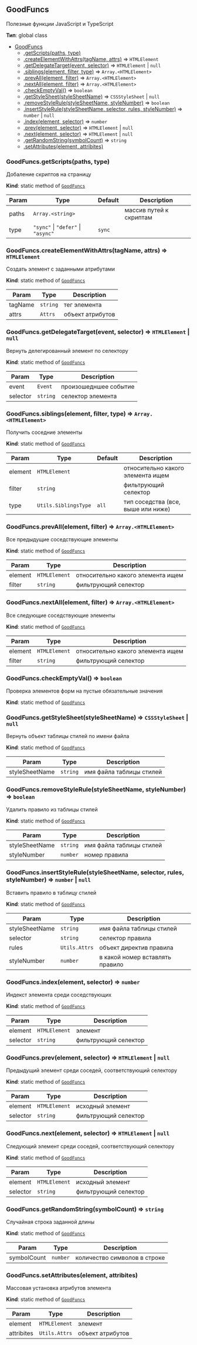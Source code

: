 ## GoodFuncs

Полезные функции JavaScript и TypeScript

**Тип**: global class  

* [GoodFuncs](#GoodFuncs)
    * [.getScripts(paths, type)](#GoodFuncs.getScripts)
    * [.createElementWithAttrs(tagName, attrs)](#GoodFuncs.createElementWithAttrs) ⇒ <code>HTMLElement</code>
    * [.getDelegateTarget(event, selector)](#GoodFuncs.getDelegateTarget) ⇒ <code>HTMLElement</code> \| <code>null</code>
    * [.siblings(element, filter, type)](#GoodFuncs.siblings) ⇒ <code>Array.&lt;HTMLElement&gt;</code>
    * [.prevAll(element, filter)](#GoodFuncs.prevAll) ⇒ <code>Array.&lt;HTMLElement&gt;</code>
    * [.nextAll(element, filter)](#GoodFuncs.nextAll) ⇒ <code>Array.&lt;HTMLElement&gt;</code>
    * [.checkEmptyVal()](#GoodFuncs.checkEmptyVal) ⇒ <code>boolean</code>
    * [.getStyleSheet(styleSheetName)](#GoodFuncs.getStyleSheet) ⇒ <code>CSSStyleSheet</code> \| <code>null</code>
    * [.removeStyleRule(styleSheetName, styleNumber)](#GoodFuncs.removeStyleRule) ⇒ <code>boolean</code>
    * [.insertStyleRule(styleSheetName, selector, rules, styleNumber)](#GoodFuncs.insertStyleRule) ⇒ <code>number</code> \| <code>null</code>
    * [.index(element, selector)](#GoodFuncs.index) ⇒ <code>number</code>
    * [.prev(element, selector)](#GoodFuncs.prev) ⇒ <code>HTMLElement</code> \| <code>null</code>
    * [.next(element, selector)](#GoodFuncs.next) ⇒ <code>HTMLElement</code> \| <code>null</code>
    * [.getRandomString(symbolCount)](#GoodFuncs.getRandomString) ⇒ <code>string</code>
    * [.setAttributes(element, attribites)](#GoodFuncs.setAttributes)

<a name="GoodFuncs.getScripts"></a>

### GoodFuncs.getScripts(paths, type)
Добаление скриптов на страницу

**Kind**: static method of [<code>GoodFuncs</code>](#GoodFuncs)  

| Param | Type | Default | Description |
| --- | --- | --- | --- |
| paths | <code>Array.&lt;string&gt;</code> |  | массив путей к скриптам |
| type | <code>&quot;sync&quot;</code> \| <code>&quot;defer&quot;</code> \| <code>&quot;async&quot;</code> | <code>sync</code> |  |

<a name="GoodFuncs.createElementWithAttrs"></a>

### GoodFuncs.createElementWithAttrs(tagName, attrs) ⇒ <code>HTMLElement</code>
Создать элемент с заданными атрибутами

**Kind**: static method of [<code>GoodFuncs</code>](#GoodFuncs)  

| Param | Type | Description |
| --- | --- | --- |
| tagName | <code>string</code> | тег элемента |
| attrs | <code>Attrs</code> | объект атрибутов |

<a name="GoodFuncs.getDelegateTarget"></a>

### GoodFuncs.getDelegateTarget(event, selector) ⇒ <code>HTMLElement</code> \| <code>null</code>
Вернуть делегированный элемент по селектору

**Kind**: static method of [<code>GoodFuncs</code>](#GoodFuncs)  

| Param | Type | Description |
| --- | --- | --- |
| event | <code>Event</code> | произошедншее событие |
| selector | <code>string</code> | селектор элемента |

<a name="GoodFuncs.siblings"></a>

### GoodFuncs.siblings(element, filter, type) ⇒ <code>Array.&lt;HTMLElement&gt;</code>
Получить соседние элементы

**Kind**: static method of [<code>GoodFuncs</code>](#GoodFuncs)  

| Param | Type | Default | Description |
| --- | --- | --- | --- |
| element | <code>HTMLElement</code> |  | относительно какого элемента ищем |
| filter | <code>string</code> |  | фильтрующий селектор |
| type | <code>Utils.SiblingsType</code> | <code>all</code> | тип соседства (все, выше или ниже) |

<a name="GoodFuncs.prevAll"></a>

### GoodFuncs.prevAll(element, filter) ⇒ <code>Array.&lt;HTMLElement&gt;</code>
Все предыдущие соседствующие элементы

**Kind**: static method of [<code>GoodFuncs</code>](#GoodFuncs)  

| Param | Type | Description |
| --- | --- | --- |
| element | <code>HTMLElement</code> | относительно какого элемента ищем |
| filter | <code>string</code> | фильтрующий селектор |

<a name="GoodFuncs.nextAll"></a>

### GoodFuncs.nextAll(element, filter) ⇒ <code>Array.&lt;HTMLElement&gt;</code>
Все следующие соседствующие элементы

**Kind**: static method of [<code>GoodFuncs</code>](#GoodFuncs)  

| Param | Type | Description |
| --- | --- | --- |
| element | <code>HTMLElement</code> | относительно какого элемента ищем |
| filter | <code>string</code> | фильтрующий селектор |

<a name="GoodFuncs.checkEmptyVal"></a>

### GoodFuncs.checkEmptyVal() ⇒ <code>boolean</code>
Проверка элементов форм на пустые обязательные значения

**Kind**: static method of [<code>GoodFuncs</code>](#GoodFuncs)  
<a name="GoodFuncs.getStyleSheet"></a>

### GoodFuncs.getStyleSheet(styleSheetName) ⇒ <code>CSSStyleSheet</code> \| <code>null</code>
Вернуть объект таблицы стилей по имени файла

**Kind**: static method of [<code>GoodFuncs</code>](#GoodFuncs)  

| Param | Type | Description |
| --- | --- | --- |
| styleSheetName | <code>string</code> | имя файла таблицы стилей |

<a name="GoodFuncs.removeStyleRule"></a>

### GoodFuncs.removeStyleRule(styleSheetName, styleNumber) ⇒ <code>boolean</code>
Удалить правило из таблицы стилей

**Kind**: static method of [<code>GoodFuncs</code>](#GoodFuncs)  

| Param | Type | Description |
| --- | --- | --- |
| styleSheetName | <code>string</code> | имя файла таблицы стилей |
| styleNumber | <code>number</code> | номер правила |

<a name="GoodFuncs.insertStyleRule"></a>

### GoodFuncs.insertStyleRule(styleSheetName, selector, rules, styleNumber) ⇒ <code>number</code> \| <code>null</code>
Вставить правило в таблицу стилей

**Kind**: static method of [<code>GoodFuncs</code>](#GoodFuncs)  

| Param | Type | Description |
| --- | --- | --- |
| styleSheetName | <code>string</code> | имя файла таблицы стилей |
| selector | <code>string</code> | селектор правила |
| rules | <code>Utils.Attrs</code> | объект директив правила |
| styleNumber | <code>number</code> | в какой номер вставлять правило |

<a name="GoodFuncs.index"></a>

### GoodFuncs.index(element, selector) ⇒ <code>number</code>
Индекст элемента среди соседствующих

**Kind**: static method of [<code>GoodFuncs</code>](#GoodFuncs)  

| Param | Type | Description |
| --- | --- | --- |
| element | <code>HTMLElement</code> | элемент |
| selector | <code>string</code> | фильтрующий селектор |

<a name="GoodFuncs.prev"></a>

### GoodFuncs.prev(element, selector) ⇒ <code>HTMLElement</code> \| <code>null</code>
Предыдущий элемент среди соседей, соответствующий селектору

**Kind**: static method of [<code>GoodFuncs</code>](#GoodFuncs)  

| Param | Type | Description |
| --- | --- | --- |
| element | <code>HTMLElement</code> | исходный элемент |
| selector | <code>string</code> | фильтрующий селектор |

<a name="GoodFuncs.next"></a>

### GoodFuncs.next(element, selector) ⇒ <code>HTMLElement</code> \| <code>null</code>
Следующий элемент среди соседей, соответствующий селектору

**Kind**: static method of [<code>GoodFuncs</code>](#GoodFuncs)  

| Param | Type | Description |
| --- | --- | --- |
| element | <code>HTMLElement</code> | исходный элемент |
| selector | <code>string</code> | фильтрующий селектор |

<a name="GoodFuncs.getRandomString"></a>

### GoodFuncs.getRandomString(symbolCount) ⇒ <code>string</code>
Случайная строка заданной длины

**Kind**: static method of [<code>GoodFuncs</code>](#GoodFuncs)  

| Param | Type | Description |
| --- | --- | --- |
| symbolCount | <code>number</code> | количество символов в строке |

<a name="GoodFuncs.setAttributes"></a>

### GoodFuncs.setAttributes(element, attribites)
Массовая установка атрибутов элемента

**Kind**: static method of [<code>GoodFuncs</code>](#GoodFuncs)  

| Param | Type | Description |
| --- | --- | --- |
| element | <code>HTMLElement</code> | элемент |
| attribites | <code>Utils.Attrs</code> | объект атрибутов |

